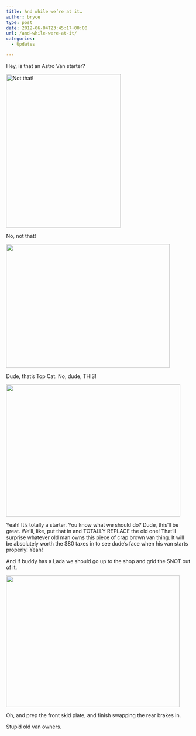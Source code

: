 ```yaml
---
title: And while we’re at it…
author: bryce
type: post
date: 2012-06-04T23:45:17+00:00
url: /and-while-were-at-it/
categories:
  - Updates

---
```

Hey, is that an Astro Van starter?

<a href="http://www.rallysputnik.com/and-while-were-at-it/img_0819/" rel="attachment wp-att-127"><img class="alignnone  wp-image-127" title="IMG_0819" src="http://www.rallysputnik.com/wp-content/uploads/IMG_0819-224x300.jpg" alt="Not that!" width="313" height="419" srcset="https://www.rallysputnik.com/wp-content/uploads/IMG_0819-224x300.jpg 224w, https://www.rallysputnik.com/wp-content/uploads/IMG_0819-764x1024.jpg 764w" sizes="(max-width: 313px) 100vw, 313px" /></a>

No, not that!

<a href="http://www.rallysputnik.com/and-while-were-at-it/img_1614/" rel="attachment wp-att-129"><img class="alignnone  wp-image-129" title="IMG_1614" src="http://www.rallysputnik.com/wp-content/uploads/IMG_1614-300x224.jpg" alt="" width="447" height="338" /></a>

Dude, that&#8217;s Top Cat. No, dude, THIS!

<a href="http://www.rallysputnik.com/and-while-were-at-it/img_1696/" rel="attachment wp-att-128"><img class="alignnone  wp-image-128" title="IMG_1696" src="http://www.rallysputnik.com/wp-content/uploads/IMG_1696-300x224.jpg" alt="" width="476" height="361" /></a>

Yeah! It&#8217;s totally a starter. You know what we should do? Dude, this&#8217;ll be great. We&#8217;ll, like, put that in and TOTALLY REPLACE the old one! That&#8217;ll surprise whatever old man owns this piece of crap brown van thing. It will be absolutely worth the $80 taxes in to see dude&#8217;s face when his van starts properly! Yeah!

And if buddy has a Lada we should go up to the shop and grid the SNOT out of it.

<a href="http://www.rallysputnik.com/and-while-were-at-it/img_1681/" rel="attachment wp-att-130"><img class="alignnone  wp-image-130" title="IMG_1681" src="http://www.rallysputnik.com/wp-content/uploads/IMG_1681-300x224.jpg" alt="" width="474" height="359" /></a>

Oh, and prep the front skid plate, and finish swapping the rear brakes in.

Stupid old van owners.
